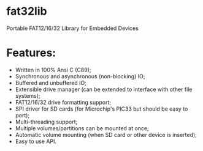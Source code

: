 fat32lib
========

Portable FAT12/16/32 Library for Embedded Devices

Features:
=========

- Written in 100% Ansi C (C89);
- Synchronous and asynchronous (non-blocking) IO;
- Buffered and unbuffered IO;
- Extensible drive manager (can be extended to interface with other file systems);
- FAT12/16/32 drive formatting support;
- SPI driver for SD cards (for Microchip's PIC33 but should be easy to port);
- Multi-threading support;
- Multiple volumes/partitions can be mounted at once;
- Automatic volume mounting (when SD card or other device is inserted);
- Easy to use API.
